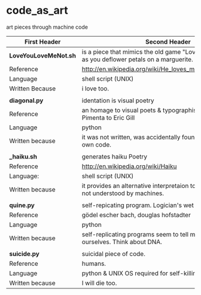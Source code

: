 code_as_art
===========

art pieces through machine code

First Header  | Second Header
------------- | -------------
**LoveYouLoveMeNot.sh**	| is a piece that mimics the old game "Love me... Love me not" as you deflower petals on a marguerite. 
Reference 			| http://en.wikipedia.org/wiki/He_loves_me..._he_loves_me_not
Language 			| shell script (UNIX)
Written Because 		| i love too.
				| 		
**diagonal.py**		| identation is visual poetry
Reference		| an homage to visual poets & typographists, from Alberto Pimenta to Eric Gill 
Language		| python
Written because		| it was not written, was accidentally found in a piece of my own code.
			| 		
**_haiku.sh**		| generates haiku Poetry
Reference		| http://en.wikipedia.org/wiki/Haiku
Language: 		| shell script (UNIX)
Written because		| it provides an alternative interpretaion to what code is when not understood by machines.
			| 		
**quine.py** 		| self-repicating program. Logician's wet dreams.
Reference 		| gödel escher bach, douglas hofstadter
Language		| python 
Written because		| self-replicating programs seem to tell me a lot about ourselves. Think about DNA.
			| 		
**suicide.py**		| suicidal piece of code.
Reference 		| humans.
Language 		| python & UNIX OS required for self-killing
Written because		| I will die too. 
